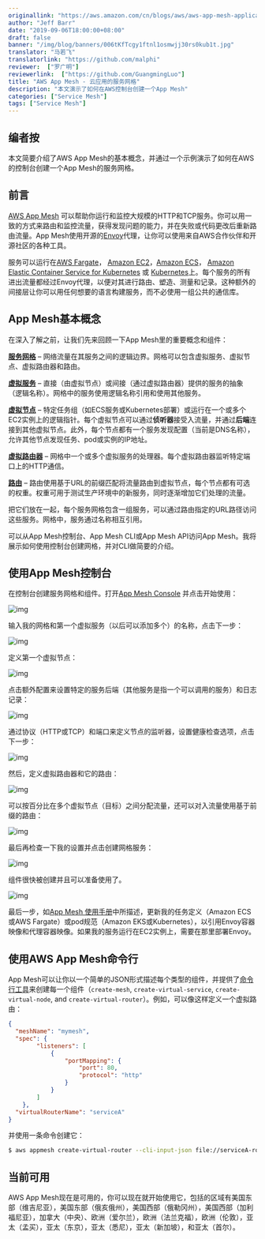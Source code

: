 ```yaml
---
originallink: "https://aws.amazon.com/cn/blogs/aws/aws-app-mesh-application-level-networking-for-cloud-applications/"
author: "Jeff Barr"
date: "2019-09-06T18:00:00+08:00"
draft: false
banner: "/img/blog/banners/006tKfTcgy1ftnl1osmwjj30rs0kub1t.jpg"
translator: "马若飞"
translatorlink: "https://github.com/malphi"
reviewer:  ["罗广明"]
reviewerlink:  ["https://github.com/GuangmingLuo"]
title: "AWS App Mesh - 云应用的服务网格"
description: "本文演示了如何在AWS控制台创建一个App Mesh"
categories: ["Service Mesh"]
tags: ["Service Mesh"]
---
```


## 编者按

本文简要介绍了AWS App Mesh的基本概念，并通过一个示例演示了如何在AWS的控制台创建一个App Mesh的服务网格。

## 前言

[AWS App Mesh](https://aws.amazon.com/app-mesh/) 可以帮助你运行和监控大规模的HTTP和TCP服务。你可以用一致的方式来路由和监控流量，获得发现问题的能力，并在失败或代码更改后重新路由流量。App Mesh使用开源的[Envoy](https://www.envoyproxy.io/)代理，让你可以使用来自AWS合作伙伴和开源社区的各种工具。

服务可以运行在[AWS Fargate](https://aws.amazon.com/fargate/)， [Amazon EC2](https://aws.amazon.com/ec2/)，[Amazon ECS](https://aws.amazon.com/ecs/)， [Amazon Elastic Container Service for Kubernetes](https://aws.amazon.com/eks/) 或 [Kubernetes](https://aws.amazon.com/kubernetes/)上。每个服务的所有进出流量都经过Envoy代理，以便对其进行路由、塑造、测量和记录。这种额外的间接层让你可以用任何想要的语言构建服务，而不必使用一组公共的通信库。

## App Mesh基本概念

在深入了解之前，让我们先来回顾一下App Mesh里的重要概念和组件：

[**服务网格**](https://docs.aws.amazon.com/app-mesh/latest/userguide/meshes.html) – 网络流量在其服务之间的逻辑边界。网格可以包含虚拟服务、虚拟节点、虚拟路由器和路由。

[**虚拟服务**](https://docs.aws.amazon.com/app-mesh/latest/userguide/virtual_services.html) – 直接（由虚拟节点）或间接（通过虚拟路由器）提供的服务的抽象（逻辑名称）。网格中的服务使用逻辑名称引用和使用其他服务。

[**虚拟节点**](https://docs.aws.amazon.com/app-mesh/latest/userguide/virtual_nodes.html) – 特定任务组（如ECS服务或Kubernetes部署）或运行在一个或多个EC2实例上的逻辑指针。每个虚拟节点可以通过**侦听器**接受入流量，并通过**后端**连接到其他虚拟节点。此外，每个节点都有一个服务发现配置（当前是DNS名称），允许其他节点发现任务、pod或实例的IP地址。

[**虚拟路由器**](https://docs.aws.amazon.com/app-mesh/latest/userguide/virtual_routers.html) – 网格中一个或多个虚拟服务的处理器。每个虚拟路由器监听特定端口上的HTTP通信。

[**路由**](https://docs.aws.amazon.com/app-mesh/latest/userguide/routes.html) – 路由使用基于URL的前缀匹配将流量路由到虚拟节点，每个节点都有可选的权重。权重可用于测试生产环境中的新服务，同时逐渐增加它们处理的流量。

把它们放在一起，每个服务网格包含一组服务，可以通过路由指定的URL路径访问这些服务。网格中，服务通过名称相互引用。

可以从App Mesh控制台、App Mesh CLI或App Mesh API访问App Mesh。我将展示如何使用控制台创建网格，并对CLI做简要的介绍。

## 使用App Mesh控制台

在控制台创建服务网格和组件。打开[App Mesh Console](https://console.aws.amazon.com/appmesh/landing-page) 并点击开始使用：

![img](https://media.amazonwebservices.com/blog/2019/am_console_1.png)

输入我的网格和第一个虚拟服务（以后可以添加多个）的名称，点击下一步：

![img](https://media.amazonwebservices.com/blog/2019/am_step1_2.png)

定义第一个虚拟节点：

![img](https://media.amazonwebservices.com/blog/2019/am_step2_1.png)

点击额外配置来设置特定的服务后端（其他服务是指一个可以调用的服务）和日志记录：

![img](https://media.amazonwebservices.com/blog/2019/am_step2_p2_2.png)

通过协议（HTTP或TCP）和端口来定义节点的监听器，设置健康检查选项，点击下一步：

![img](https://media.amazonwebservices.com/blog/2019/am_step2_p3_1.png)

然后，定义虚拟路由器和它的路由：

![img](https://media.amazonwebservices.com/blog/2019/am_step3_p1_1.png)

可以按百分比在多个虚拟节点（目标）之间分配流量，还可以对入流量使用基于前缀的路由：

![img](https://media.amazonwebservices.com/blog/2019/am_step3_p2_1.png)

最后再检查一下我的设置并点击创建网格服务：

![img](https://media.amazonwebservices.com/blog/2019/am_review_1.png)

组件很快被创建并且可以准备使用了。

![img](https://media.amazonwebservices.com/blog/2019/am_ready_1.png)

最后一步，如[App Mesh 使用手册](https://docs.aws.amazon.com/app-mesh/latest/userguide/getting_started.html)中所描述，更新我的任务定义（Amazon ECS或AWS Fargate）或pod规范（Amazon EKS或Kubernetes），以引用Envoy容器映像和代理容器映像。如果我的服务运行在EC2实例上，需要在那里部署Envoy。

## 使用AWS App Mesh命令行

App Mesh可以让你以一个简单的JSON形式描述每个类型的组件，并提供了[命令行工具](https://docs.aws.amazon.com/cli/latest/reference/appmesh/)来创建每一个组件（`create-mesh`, `create-virtual-service`, `create-virtual-node`, and `create-virtual-router`）。例如，可以像这样定义一个虚拟路由：

```json
{
  "meshName": "mymesh",
  "spec": {
        "listeners": [
            {
                "portMapping": {
                    "port": 80,
                    "protocol": "http"
                }
            }
        ]
    },
  "virtualRouterName": "serviceA"
}
```

并使用一条命令创建它：

```bash
$ aws appmesh create-virtual-router --cli-input-json file://serviceA-router.json
```

## 当前可用

AWS App Mesh现在是可用的，你可以现在就开始使用它，包括的区域有美国东部（维吉尼亚），美国东部（俄亥俄州），美国西部（俄勒冈州），美国西部（加利福尼亚），加拿大（中央）、欧洲（爱尔兰），欧洲（法兰克福），欧洲（伦敦），亚太（孟买），亚太（东京），亚太（悉尼），亚太（新加坡），和亚太（首尔）。